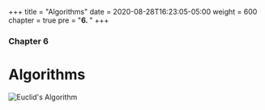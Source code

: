 +++
title = "Algorithms"
date = 2020-08-28T16:23:05-05:00
weight = 600
chapter = true
pre = "<b>6. </b>"
+++

### Chapter 6

# Algorithms

![Euclid's Algorithm](https://upload.wikimedia.org/wikipedia/commons/d/db/Euclid_flowchart.svg)
